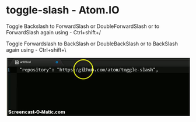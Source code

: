 toggle-slash - Atom.IO
============

Toggle Backslash to ForwardSlash or DoubleForwardSlash or to ForwardSlash again using - Ctrl+shift+/

Toggle Forwardslash to BackSlash or DoubleBackSlash or to BackSlash again using - Ctrl+shift+\

![toogle-slash](https://github.com/skandasoft/toggle-slash/blob/master/demo.gif)

